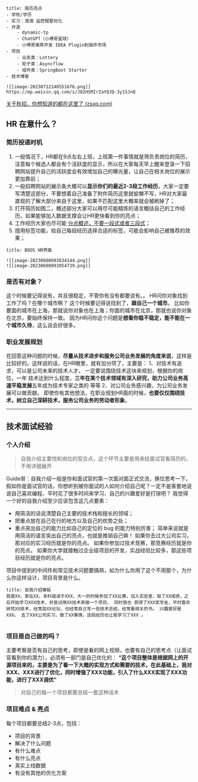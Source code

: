 ```ad-info
title: 简历亮点
- 学校/学历
- 实习：滴滴 监控报警优化
- 开源
	- dynamic-tp
	- ChatGPT（小傅哥星球）
	- 小傅哥推荐开发 IDEA Plugin到插件市场
- 项目
	- 业务类：Lottery
	- 轮子类：Asyncflow
	- 组件类：SpringBoot Starter
- 技术博客

![[image-20230712140551676.png]]
https://mp.weixin.qq.com/s/J02HSMIrZaYQJQ-3y1SJnQ

```

[关于秋招，你想知道的都在这里了 (zsxq.com)](https://articles.zsxq.com/id_t6rp6bfhbwp1.html)
## HR 在意什么？
### 简历投递时机
1. 一般情况下，HR都在9点左右上班，上班第一件事情就是筛负责岗位的简历，注意每个候选人都会有个活跃度的显示，所以在大家每天早上醒来登录一下招聘网站提升自己的活跃度会有效增加自己的曝光量，让自己在相关岗位的展示更加靠前；
2. 一般招聘网站的展示条大概可以**显示你们的最近2-3段工作经历**，大家一定要写清楚这部分，不要想着自己准备了附件简历这里就偷懒不写，HR对大家最直观的了解大部分来自于这里，如果不匹配这里大概率就会被刷掉了；
3. 打开简历如图二，概述部分大家可以用尽可能精炼的语言概括自己的工作经历，如果能够加入数据支撑会让HR更快看到你的亮点；
4. 工作经历大家也尽可能 <u>分点概述，不要一段式或者三段式</u>；
5. 擅用标签功能，给自己每段经历选择合适的标签，可能会影响自己被推荐的效果；
```ad-example
title: BOOS HR界面

![[image-20230608093634144.png]]
![[image-20230608093854739.png]]
```

### 是否有对象？
这个时候要记得说有，并且很稳定，不管你有没有都要说有。。
HR问你对象找到工作了吗？在哪个城市啊？
这个时候要记得说找到了，**跟自己一个城市**。
比如你要面的城市在上海，那就说你对象也在上海；你面的城市在北京，那就也说你对象在北京，要始终保持一致。
因为HR问你这个问题是**想看你稳不稳定，能不能在一个城市久待**，这么说会好很多。

### 职业发展规划
在回答这种问题的时候，**尽量从技术进步和服务公司业务发展的角度来说**，这样是比较好的。这样说的话，在HR眼里，就有加分项了，主要是：
1、对技术有追求，可以是公司未来的技术人才。
	一定要说围绕技术这块来规划，根据你的岗位，一年 技术达到什么程度，**三年在某个技术领域有深入研究，助力公司业务高速平稳发展**五年成为技术专家之类的 等等
2、对公司业务感兴趣，为公司业务发展可以做贡献。
即使你有其他想法，在职业规划HR面的时候，**也要仅仅围绕技术，树立自己深耕技术，服务公司业务的劳动者形象**。

---
## 技术面试经验
### 个人介绍
> 自我介绍主要悦和岗位的契合点，这个环节主要是用来给面试官看简历的，不用详细展开 

Guide哥：自我介绍一般是你和面试官的第一次面对面正式交流，换位思考一下，假如你是面试官的话，你想听到被你面试的人如何介绍自己呢？一定不是客套地说说自己喜欢编程、平时花了很多时间来学习、自己的兴趣爱好是打球吧？
我觉得一个好的自我介绍至少应该包含这几点要素：
- 用简洁的话说清楚自己主要的技术栈和擅长的领域；
- 把重点放在自己在行的地方以及自己的优势之处；
- 重点突出自己的能力比如自己的定位的 bug 的能力特别厉害；
简单来说就是用简洁的语言突出自己的亮点，也就是推销自己嘛！
如果你去过大公司实习，那对应的实习经历就是你的亮点。
如果你参加过技术竞赛，那竞赛经历就是你的亮点。
如果你大学就接触过企业级项目的开发，实战经验比较多，那这些项目经历就是你的亮点。

项目中提到的中间件和常见技术问题要搞熟，如为什么你用了这个不用那个，为什么你这样设计，项目背景是什么。
```ad-example
title: 自我介绍模板
我是XX，家在XX，本科就读于XXX，大一的时候参加了XX比赛，加入实验室，取了XX成绩，之后开始学习XXX技术，并尝试用XX技术来做一个项目， 同时我也 获得了XXX奖学金，平时喜欢研究XX技术，经常逛XX论坛，也经常自己写一些技术总结，经常看相关的书。 兴趣爱好是XXX。 去了XXX公司实习，做了XX事情，这段经历也让我学习了XXX 。


```

### 项目是自己做的吗？
主要考察是否有自己的思考，即使是看的网上视频，也要有自己的思考点（让面试官看到你的潜力），必须有一部门是自己优化的：
**“这个项目整体是根据网上的开源项目来的，主要是为了看一下大概的实现方式和需要的技术，在此基础上，我对XXX、XXX进行了优化，同时增强了XXX功能，引入了什么XXX实现了XXX功能，进行了XXX调优”**
> 对自己的每一个项目都要总结一套这种话术

### 项目难点 & 亮点
每个项目都要总结2-3点，包括：
- 项目的背景
- 解决了什么问题
- 有什么难点
- 有什么亮点
- 真实上线数据
- 有没有其他的优化方案







